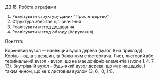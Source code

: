 ДЗ 16. Робота з графами

1. Реалізувати структуру даних “Просте дерево”
2. Структура зберігає цілі значення
3. Реалізувати метод додавання
4. Реалізувати метод обходу (ітерування)

Поняття:

Кореневий вузол — найвищий вузол дерева (вузол 8 на прикладі).
Корінь – одна з вершин, за бажанням спостерігача.
Лист, листовий або термінальний вузол - вузол, що не має дочірніх елементів (вузли 1, 4, 7, 13).
Внутрішній вузол - будь-який вузол дерева, що має нащадків, і таким чином, що не є листовим вузлом (3, 6, 10, 14).